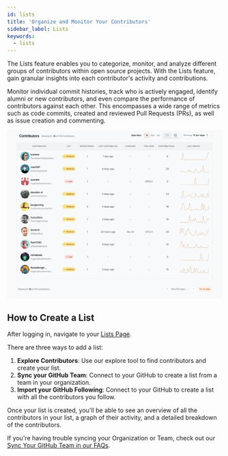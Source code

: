 ```yaml
---
id: lists
title: 'Organize and Monitor Your Contributors'
sidebar_label: Lists
keywords:
  - lists
---
```


The Lists feature enables you to categorize, monitor, and analyze different groups of contributors within open source projects. With the Lists feature, gain granular insights into each contributor's activity and contributions.

Monitor individual commit histories, track who is actively engaged, identify alumni or new contributors, and even compare the performance of contributors against each other. This encompasses a wide range of metrics such as code commits, created and reviewed Pull Requests (PRs), as well as issue creation and commenting.

![lists-page](../../static/img/lists-page.svg)

## How to Create a List

After logging in, navigate to your [Lists Page](https://app.opensauced.pizza/hub/lists/).

There are three ways to add a list:

1. **Explore Contributors**: Use our explore tool to find contributors and create your list.
2. **Sync your GitHub Team**: Connect to your GitHub to create a list from a team in your organization.
3. **Import your GitHub Following**:
   Connect to your GitHub to create a list with all the contributors you follow.

Once your list is created, you'll be able to see an overview of all the contributors in your list, a graph of their activity, and a detailed breakdown of the contributors.

If you're having trouble syncing your Organization or Team, check out our [Sync Your GitHub Team in our FAQs](../welcome/faqs.md#sync-your-github-team).
